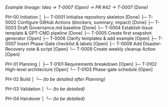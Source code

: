 _Example lineage: Idea → T-0007 (Open) → PR #42 → T-0007 (Done)_

PH-00  Initiation
│
├─ T-0001  Initialise repository skeleton [Done]
├─ T-0002  Configure GitHub Actions (blockers, summary, impact) [Done]
├─ T-0003  Draft Governance.md baseline [Done]
├─ T-0004  Establish Issue template & GPT-CMD pipeline [Done]
├─ T-0005  Create first snapshot generator [Open]
├─ T-0006  Clarify templates & add example [Open]
├─ T-0007  Insert Phase-Gate checklist & labels [Open]
├─ T-0008  Add Disaster-Recovery note & script [Open]
└─ T-0009  Create weekly cleanup Action [Open]

PH-01  Planning
│
├─ T-0101  Requirements breakdown [Open]
├─ T-0102  High-level architecture [Open]
└─ T-0103  Phase-gate schedule [Open]

PH-02  Build
│
└─ *(to be detailed after Planning)*

PH-03  Validation
│
└─ *(to be detailed)*

PH-04  Handover
│
└─ *(to be detailed)*
